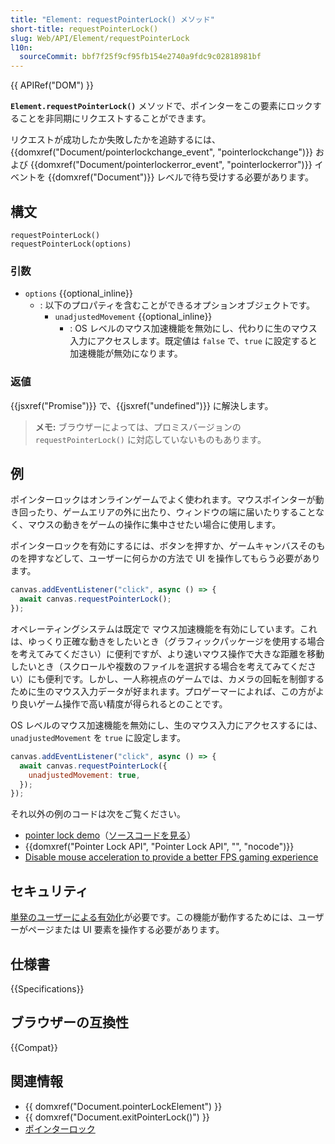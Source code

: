 ```yaml
---
title: "Element: requestPointerLock() メソッド"
short-title: requestPointerLock()
slug: Web/API/Element/requestPointerLock
l10n:
  sourceCommit: bbf7f25f9cf95fb154e2740a9fdc9c02818981bf
---
```


{{ APIRef("DOM") }}

**`Element.requestPointerLock()`** メソッドで、ポインターをこの要素にロックすることを非同期にリクエストすることができます。

リクエストが成功したか失敗したかを追跡するには、 {{domxref("Document/pointerlockchange_event", "pointerlockchange")}} および {{domxref("Document/pointerlockerror_event", "pointerlockerror")}} イベントを {{domxref("Document")}} レベルで待ち受けする必要があります。

## 構文

```js-nolint
requestPointerLock()
requestPointerLock(options)
```

### 引数

- `options` {{optional_inline}}
  - : 以下のプロパティを含むことができるオプションオブジェクトです。
    - `unadjustedMovement` {{optional_inline}}
      - : OS レベルのマウス加速機能を無効にし、代わりに生のマウス入力にアクセスします。既定値は `false` で、`true` に設定すると加速機能が無効になります。

### 返値

{{jsxref("Promise")}} で、{{jsxref("undefined")}} に解決します。

> **メモ:** ブラウザーによっては、プロミスバージョンの `requestPointerLock()` に対応していないものもあります。

## 例

ポインターロックはオンラインゲームでよく使われます。マウスポインターが動き回ったり、ゲームエリアの外に出たり、ウィンドウの端に届いたりすることなく、マウスの動きをゲームの操作に集中させたい場合に使用します。

ポインターロックを有効にするには、ボタンを押すか、ゲームキャンバスそのものを押すなどして、ユーザーに何らかの方法で UI を操作してもらう必要があります。

```js
canvas.addEventListener("click", async () => {
  await canvas.requestPointerLock();
});
```

オペレーティングシステムは既定で マウス加速機能を有効にしています。これは、ゆっくり正確な動きをしたいとき（グラフィックパッケージを使用する場合を考えてみてください）に便利ですが、より速いマウス操作で大きな距離を移動したいとき（スクロールや複数のファイルを選択する場合を考えてみてください）にも便利です。しかし、一人称視点のゲームでは、カメラの回転を制御するために生のマウス入力データが好まれます。プロゲーマーによれば、この方がより良いゲーム操作で高い精度が得られるとのことです。

OS レベルのマウス加速機能を無効にし、生のマウス入力にアクセスするには、`unadjustedMovement` を `true` に設定します。

```js
canvas.addEventListener("click", async () => {
  await canvas.requestPointerLock({
    unadjustedMovement: true,
  });
});
```

それ以外の例のコードは次をご覧ください。

- [pointer lock demo](https://mdn.github.io/dom-examples/pointer-lock/)（[ソースコードを見る](https://github.com/mdn/dom-examples/tree/main/pointer-lock)）
- {{domxref("Pointer Lock API", "Pointer Lock API", "", "nocode")}}
- [Disable mouse acceleration to provide a better FPS gaming experience](https://web.dev/disable-mouse-acceleration/)

## セキュリティ

[単発のユーザーによる有効化](/ja/docs/Web/Security/User_activation)が必要です。この機能が動作するためには、ユーザーがページまたは UI 要素を操作する必要があります。

## 仕様書

{{Specifications}}

## ブラウザーの互換性

{{Compat}}

## 関連情報

- {{ domxref("Document.pointerLockElement") }}
- {{ domxref("Document.exitPointerLock()") }}
- [ポインターロック](/ja/docs/Web/API/Pointer_Lock_API)
